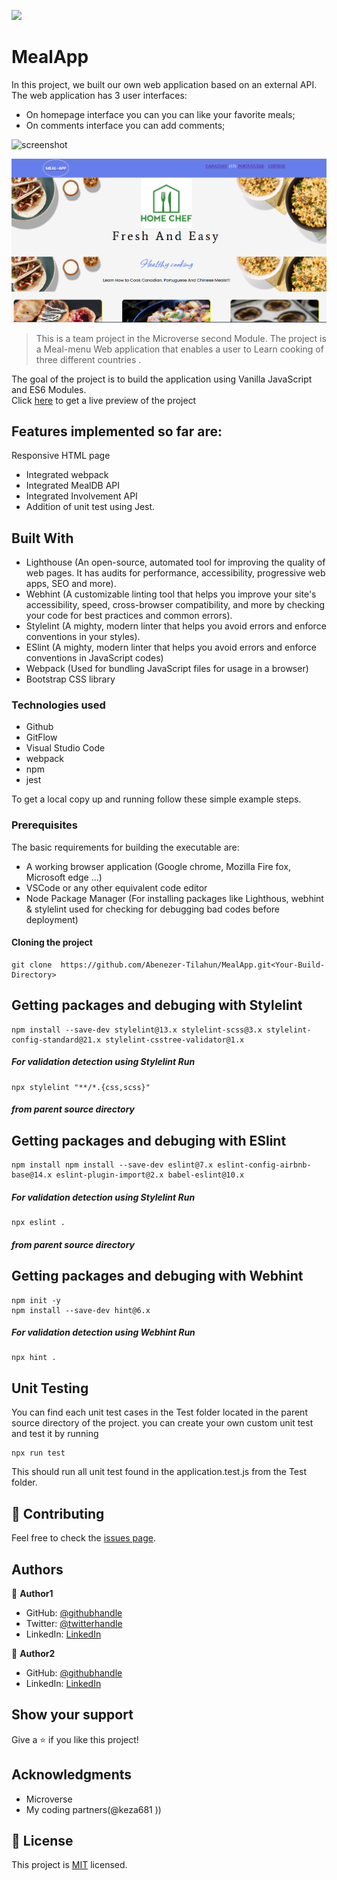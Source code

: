 ![](https://img.shields.io/badge/Microverse-blueviolet)

# MealApp
In this project, we built our own web application based on an external API. The web application has 3 user interfaces:

- On homepage interface you can you can like your favorite meals;
- On comments interface you can add comments;

![screenshot](./image/Home-chef.gif)

![screenshot](./image/Screen-shoot.PNG)

> This is a team project in the Microverse second Module. The project is a Meal-menu Web application that enables a user to Learn cooking of three different countries .

The goal of the project is to build the application using Vanilla JavaScript and ES6 Modules.   
Click [here](https://abenezer-tilahun.github.io/MealApp/) to get a live preview of the project

## Features implemented so far are:

Responsive HTML page

- Integrated webpack
- Integrated MealDB API
- Integrated Involvement API
- Addition of unit test using Jest.


## Built With

- Lighthouse (An open-source, automated tool for improving the quality of web pages. It has audits for performance, accessibility, progressive web apps, SEO and more).
- Webhint (A customizable linting tool that helps you improve your site's accessibility, speed, cross-browser compatibility, and more by checking your code for best practices and common errors).
- Stylelint (A mighty, modern linter that helps you avoid errors and enforce conventions in your styles).
- ESlint (A mighty, modern linter that helps you avoid errors and enforce conventions in JavaScript codes)
- Webpack (Used for bundling JavaScript files for usage in a browser)
- Bootstrap CSS library

### Technologies used

- Github
- GitFlow
- Visual Studio Code
- webpack
- npm
- jest

To get a local copy up and running follow these simple example steps.

### Prerequisites

The basic requirements for building the executable are:

- A working browser application (Google chrome, Mozilla Fire fox, Microsoft edge ...)
- VSCode or any other equivalent code editor
- Node Package Manager (For installing packages like Lighthous, webhint & stylelint used for checking for debugging bad codes before deployment)

#### Cloning the project
```
git clone  https://github.com/Abenezer-Tilahun/MealApp.git<Your-Build-Directory>
```

## Getting packages and debuging with Stylelint
```
npm install --save-dev stylelint@13.x stylelint-scss@3.x stylelint-config-standard@21.x stylelint-csstree-validator@1.x
```
##### For validation detection using Stylelint Run
```
npx stylelint "**/*.{css,scss}"
```
##### from parent source directory

## Getting packages and debuging with ESlint
```
npm install npm install --save-dev eslint@7.x eslint-config-airbnb-base@14.x eslint-plugin-import@2.x babel-eslint@10.x
```
##### For validation detection using Stylelint Run
```
npx eslint .
```
##### from parent source directory

## Getting packages and debuging with Webhint
```
npm init -y
npm install --save-dev hint@6.x
```
##### For validation detection using Webhint Run
```
npx hint .
```

## Unit Testing

You can find each unit test cases in the Test folder located in the parent source directory of the project. you can create your own custom unit test and test it by running

```
npx run test
```
This should run all unit test found in the application.test.js from the Test folder.

 ## 🤝 Contributing

Feel free to check the [issues page](../../issues/).

## Authors

👤 **Author1**

- GitHub: [@githubhandle](https://github.com/Abenezer-Tilahun)
- Twitter: [@twitterhandle](https://twitter.com/AbenezerTilah11)
- LinkedIn: [LinkedIn](linkedin.com/in/abenezer-tilahun-4b4b43137)

👤 **Author2**

- GitHub: [@githubhandle](https://github.com/keza681)
- LinkedIn: [LinkedIn](https://www.linkedin.com/in/linda-keza-a10150218/)


## Show your support

Give a ⭐️ if you like this project!

## Acknowledgments

- Microverse
- My coding partners(@keza681 ))

## 📝 License

This project is [MIT](./MIT.md) licensed.